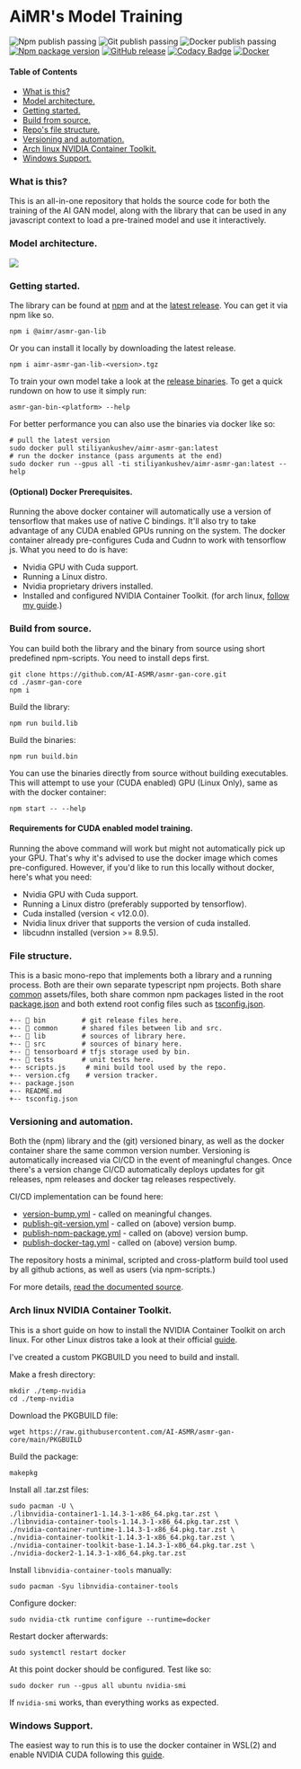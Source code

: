 # AiMR's Model Training

![Npm publish passing](https://github.com/AI-ASMR/asmr-gan-core/actions/workflows/publish-npm-package.yml/badge.svg?branch=main)
![Git publish passing](https://github.com/AI-ASMR/asmr-gan-core/actions/workflows/publish-git-version.yml/badge.svg?branch=main)
![Docker publish passing](https://github.com/AI-ASMR/asmr-gan-core/actions/workflows/publish-docker-tag.yml/badge.svg?branch=main)
[![Npm package version](https://img.shields.io/npm/v/%40aimr%2Fasmr-gan-lib)](https://www.npmjs.com/package/@aimr/asmr-gan-lib)
[![GitHub release](https://img.shields.io/github/v/release/AI-ASMR/asmr-gan-core)](https://github.com/AI-ASMR/asmr-gan-core/releases)
[![Codacy Badge](https://app.codacy.com/project/badge/Grade/0e89310a47e24d6bb14b42183a653171)](https://app.codacy.com/gh/AI-ASMR/asmr-gan-core/dashboard?utm_source=gh&utm_medium=referral&utm_content=&utm_campaign=Badge_grade)
[![Docker](https://badgen.net/badge/icon/docker?icon=docker&label)](https://hub.docker.com/repository/docker/stiliyankushev/aimr-asmr-gan/general)
 
#### Table of Contents
-  [What is this?](#introduction)
-  [Model architecture.](#model)
-  [Getting started.](#getting-started)
-  [Build from source.](#build-from-source)
-  [Repo's file structure.](#file-structure)
-  [Versioning and automation.](#versioning)
-  [Arch linux NVIDIA Container Toolkit.](#arch-nvidia-container)
-  [Windows Support.](#windows)

### What is this? <a id="introduction"></a>

This is an all-in-one repository that holds the source code for both the training of the AI GAN model, along with the library that can be used in any javascript context to load a pre-trained model and use it interactively.

### Model architecture. <a id="model"></a>

<img src="./assets/model.png">

### Getting started. <a id="getting-started"></a>

The library can be found at [npm](https://www.npmjs.com/package/@aimr/asmr-gan-lib) and at the [latest release](https://github.com/AI-ASMR/asmr-gan-core/releases/).
You can get it via npm like so.
```shell
npm i @aimr/asmr-gan-lib
```
Or you can install it locally by downloading the latest release.
```shell
npm i aimr-asmr-gan-lib-<version>.tgz
```
To train your own model take a look at the [release binaries](https://github.com/AI-ASMR/asmr-gan-core/releases/).
To get a quick rundown on how to use it simply run:
```shell
asmr-gan-bin-<platform> --help
```
For better performance you can also use the binaries via docker like so:
```shell
# pull the latest version
sudo docker pull stiliyankushev/aimr-asmr-gan:latest
# run the docker instance (pass arguments at the end)
sudo docker run --gpus all -ti stiliyankushev/aimr-asmr-gan:latest --help
```

#### (Optional) Docker Prerequisites.
Running the above docker container will automatically use a version of tensorflow that makes use of native C bindings. It'll also try to take advantage of any CUDA enabled GPUs running on the system. The docker container already pre-configures Cuda and Cudnn to work with tensorflow js. What you need to do is have:
-   Nvidia GPU with Cuda support.
-   Running a Linux distro.
-   Nvidia proprietary drivers installed.
-   Installed and configured NVIDIA Container Toolkit. (for arch linux, [follow my guide](#arch-nvidia-container).)

### Build from source. <a id="build-from-source"></a>

You can build both the library and the binary from source using short predefined npm-scripts.
You need to install deps first.
```shell
git clone https://github.com/AI-ASMR/asmr-gan-core.git
cd ./asmr-gan-core
npm i
```
Build the library:
```shell
npm run build.lib
```
Build the binaries:
```shell
npm run build.bin
```
You can use the binaries directly from source without building executables.
This will attempt to use your (CUDA enabled) GPU (Linux Only),
same as with the docker container:
```shell
npm start -- --help
```
#### Requirements for CUDA enabled model training.
Running the above command will work but might not automatically pick up your GPU. 
That's why it's advised to use the docker image which comes pre-configured. However, if you'd like to run this locally without docker, here's what you need:
-   Nvidia GPU with Cuda support.
-   Running a Linux distro (preferably supported by tensorflow).
-   Cuda installed (version < v12.0.0).
-   Nvidia linux driver that supports the version of cuda installed.
-   libcudnn installed (version >= 8.9.5).

### File structure. <a id="file-structure"></a>

This is a basic mono-repo that implements both a library and a running process. Both are their own separate typescript npm projects. Both share [common](https://github.com/AI-ASMR/asmr-gan-core/tree/main/common) assets/files, both share common npm packages listed in the root [package.json](https://github.com/AI-ASMR/asmr-gan-core/blob/main/package.json) and both extend root config files such as [tsconfig.json](https://github.com/AI-ASMR/asmr-gan-core/blob/main/tsconfig.json).

```
+-- 📁 bin         # git release files here.
+-- 📁 common      # shared files between lib and src.
+-- 📁 lib         # sources of library here.
+-- 📁 src         # sources of binary here.
+-- 📁 tensorboard # tfjs storage used by bin.
+-- 📁 tests       # unit tests here.
+-- scripts.js     # mini build tool used by the repo.
+-- version.cfg    # version tracker.
+-- package.json
+-- README.md
+-- tsconfig.json
```

### Versioning and automation. <a id="versioning"></a>

Both the (npm) library and the (git) versioned binary, as well as the docker container share the same common version number. Versioning is automatically increased via CI/CD in the event of meaningful changes. Once there's a version change CI/CD automatically deploys updates for git releases, npm releases and docker tag releases respectively.

CI/CD implementation can be found here:
-   [version-bump.yml](https://github.com/AI-ASMR/asmr-gan-core/blob/main/.github/workflows/version-bump.yml) - called on meaningful changes.
-   [publish-git-version.yml](https://github.com/AI-ASMR/asmr-gan-core/blob/main/.github/workflows/publish-git-version.yml) - called on (above) version bump.
-   [publish-npm-package.yml](https://github.com/AI-ASMR/asmr-gan-core/blob/main/.github/workflows/publish-npm-package.yml) - called on (above) version bump.
-   [publish-docker-tag.yml](https://github.com/AI-ASMR/asmr-gan-core/blob/main/.github/workflows/publish-docker-tag.yml) - called on (above) version bump.

The repository hosts a minimal, scripted and cross-platform build tool used by all github actions, as well as users (via npm-scripts.)

For more details, [read the documented source](https://github.com/AI-ASMR/asmr-gan-core/blob/main/scripts.js).

### Arch linux NVIDIA Container Toolkit. <a id="arch-nvidia-container"></a>

This is a short guide on how to install the NVIDIA Container Toolkit on arch linux. For other Linux distros take a look at their official [guide](https://docs.nvidia.com/datacenter/cloud-native/container-toolkit/latest/install-guide.html).

I've created a custom PKGBUILD you need to build and install.

Make a fresh directory:
```shell
mkdir ./temp-nvidia 
cd ./temp-nvidia
```
Download the PKGBUILD file:
```shell
wget https://raw.githubusercontent.com/AI-ASMR/asmr-gan-core/main/PKGBUILD
```
Build the package:
```shell
makepkg
```
Install all .tar.zst files:
```shell
sudo pacman -U \ 
./libnvidia-container1-1.14.3-1-x86_64.pkg.tar.zst \
./libnvidia-container-tools-1.14.3-1-x86_64.pkg.tar.zst \
./nvidia-container-runtime-1.14.3-1-x86_64.pkg.tar.zst \
./nvidia-container-toolkit-1.14.3-1-x86_64.pkg.tar.zst \ 
./nvidia-container-toolkit-base-1.14.3-1-x86_64.pkg.tar.zst \ 
./nvidia-docker2-1.14.3-1-x86_64.pkg.tar.zst
```
Install `libnvidia-container-tools` manually:
```shell
sudo pacman -Syu libnvidia-container-tools
```
Configure docker:
```shell
sudo nvidia-ctk runtime configure --runtime=docker
```
Restart docker afterwards:
```shell
sudo systemctl restart docker
```
At this point docker should be configured. Test like so:
```shell
sudo docker run --gpus all ubuntu nvidia-smi
```
If `nvidia-smi` works, than everything works as expected.

### Windows Support. <a id="windows"></a>

The easiest way to run this is to use the docker container in WSL(2) and enable NVIDIA CUDA following this [guide](https://learn.microsoft.com/en-us/windows/ai/directml/gpu-cuda-in-wsl).